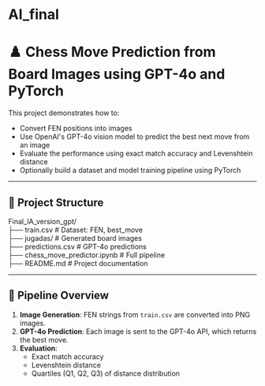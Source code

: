 # AI_final


# ♟️ Chess Move Prediction from Board Images using GPT-4o and PyTorch

This project demonstrates how to:

- Convert FEN positions into images
- Use OpenAI's GPT-4o vision model to predict the best next move from an image
- Evaluate the performance using exact match accuracy and Levenshtein distance
- Optionally build a dataset and model training pipeline using PyTorch

---

## 📁 Project Structure

Final_IA_version_gpt/<br>
├── train.csv                 # Dataset: FEN, best_move<br>
├── jugadas/                 # Generated board images<br>
├── predictions.csv          # GPT-4o predictions<br>
├── chess_move_predictor.ipynb  # Full pipeline<br>
├── README.md                # Project documentation<br>



---

## 🔁 Pipeline Overview

1. **Image Generation**: FEN strings from `train.csv` are converted into PNG images.
2. **GPT-4o Prediction**: Each image is sent to the GPT-4o API, which returns the best move.
3. **Evaluation**:
   - Exact match accuracy
   - Levenshtein distance
   - Quartiles (Q1, Q2, Q3) of distance distribution



